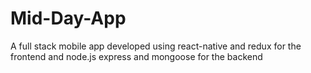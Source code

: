 # Mid-Day-App
A full stack mobile app developed using react-native and redux for the frontend and node.js express and mongoose for the backend
